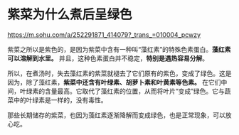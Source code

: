 # 紫菜为什么煮后呈绿色

<https://m.sohu.com/a/252291871_414079?_trans_=010004_pcwzy>

紫菜之所以是紫色的，是因为紫菜中含有一种叫“藻红素”的特殊色素蛋白。**藻红素可以溶解到水里。** 并且，这种色素蛋白并不稳定，**特别是遇热容易分解**。

所以，在煮汤时，失去藻红素的紫菜就褪去了它们原有的紫色，变成了绿色。这是因为，除了藻红素，**紫菜中还含有叶绿素、胡萝卜素和叶黄素等色素。** 在它们中间，叶绿素的含量最高。它取代了藻红素的位置，从而将叶片“变成”绿色。它与蔬菜中的叶绿素是一样的，没有毒性。

那些长期储存的紫菜，也因为藻红素逐渐降解而变成绿色，也是正常现象，可以放心吃。
